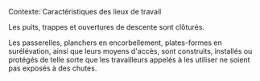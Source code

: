 Contexte: Caractéristiques des lieux de travail

Les puits, trappes et ouvertures de descente sont clôturés.

Les passerelles, planchers en encorbellement, plates-formes en surélévation, ainsi que leurs moyens d'accès, sont construits, installés ou protégés de telle sorte que les travailleurs appelés à les utiliser ne soient pas exposés à des chutes.